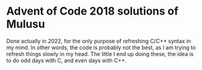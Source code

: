 # Advent of Code 2018 solutions of Mulusu
Done actually in 2022, for the only purpose of refreshing C/C++ syntax in my mind.
In other words, the code is probably not the best, as I am trying to refresh things slowly in my head.
The little I end up doing these, the idea is to do odd days with C, and even days with C++.
